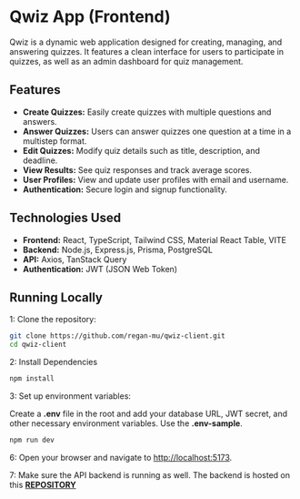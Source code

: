 # Qwiz App (Frontend)

Qwiz is a dynamic web application designed for creating, managing, and answering quizzes. It features a clean interface for users to participate in quizzes, as well as an admin dashboard for quiz management.

## Features

- **Create Quizzes:** Easily create quizzes with multiple questions and answers.
- **Answer Quizzes:** Users can answer quizzes one question at a time in a multistep format.
- **Edit Quizzes:** Modify quiz details such as title, description, and deadline.
- **View Results:** See quiz responses and track average scores.
- **User Profiles:** View and update user profiles with email and username.
- **Authentication:** Secure login and signup functionality.

## Technologies Used

- **Frontend:** React, TypeScript, Tailwind CSS, Material React Table, VITE
- **Backend:** Node.js, Express.js, Prisma, PostgreSQL
- **API:** Axios, TanStack Query
- **Authentication:** JWT (JSON Web Token)

## Running Locally

1: Clone the repository:

```bash
git clone https://github.com/regan-mu/qwiz-client.git
cd qwiz-client
```

2: Install Dependencies

```bash
npm install
```

3: Set up environment variables:

Create a **.env** file in the root and add your database URL, JWT secret, and other necessary environment variables. Use the **.env-sample**.

```bash
npm run dev
```

6: Open your browser and navigate to <http://localhost:5173>.

7: Make sure the API backend is running as well. The backend is hosted on this **[REPOSITORY](https://github.com/regan-mu/qwiz-backend)**
